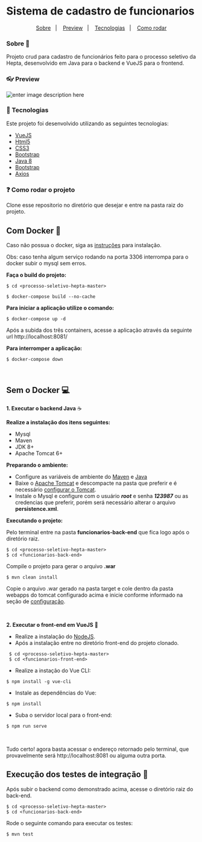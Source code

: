 


# Sistema de cadastro de funcionarios



</h1>

<p align="center">
	  <a href="#user-content--thinking">Sobre</a>&nbsp;&nbsp;&nbsp;|&nbsp;&nbsp;&nbsp;
	  <a href="#user-content--Preview">Preview</a>&nbsp;&nbsp;&nbsp;|&nbsp;&nbsp;&nbsp;
	  <a href="#user-content--Tecnologias">Tecnologias</a>&nbsp;&nbsp;&nbsp;|&nbsp;&nbsp;&nbsp;
	  <a href="#user-content--Como rodar o projeto">Como rodar</a>
</p>

### Sobre :thinking:
Projeto crud para cadastro de funcionários feito para o processo seletivo da Hepta, desenvolvido em Java para o backend e VueJS para o frontend.
<div>

</div>


### :eyeglasses: Preview
![enter image description here](https://i.imgur.com/9h6J2xCl.png)

### :hammer:	Tecnologias
Este projeto foi desenvolvido utilizando as seguintes tecnologias:
- [VueJS](https://vuejs.org/)
- [Html5](https://www.w3schools.com/html/default.asp)
- [CSS3](https://www.w3schools.com/css/default.asp)
- [Bootstrap](https://getbootstrap.com/)
- [Java 8](https://www.java.com)
- [Bootstrap](https://getbootstrap.com/)
- [Axios](https://github.com/axios/axios)

### :question: Como rodar o projeto
Clone esse repositorio no diretório que desejar e entre na pasta raiz do projeto.

## **Com Docker** :whale:

Caso não possua o docker, siga as [instruções](https://www.docker.com/get-started) para instalação.

Obs: caso tenha algum serviço rodando na porta 3306 interrompa para o docker subir o mysql sem erros.
<br>

**Faça o build do projeto:**

```
$ cd <processo-seletivo-hepta-master>

$ docker-compose build --no-cache
```

**Para iniciar a aplicação utilize o comando:**

```
$ docker-compose up -d
```
Após a subida dos três containers, acesse a aplicação através da seguinte url http://localhost:8081/

**Para interromper a aplicação:**

```
$ docker-compose down
```
<br>

## **Sem o Docker** :computer:

**1. Executar o backend Java** :coffee:

**Realize a instalação dos itens seguintes:**
 - Mysql
 - Maven
 - JDK 8+
 - Apache Tomcat 6+

**Preparando o ambiente:**
 - Configure as variáveis de ambiente do [Maven](https://pt.stackoverflow.com/questions/259927/como-configurar-vari%C3%A1veis-de-ambiente-maven-java#:~:text=Nos%20campos%20nome%20e%20valor,e%20adicione%20%25MAVEN_HOME%25%5Cbin%20.) e [Java](https://www.devmedia.com.br/preparacao-do-ambiente-para-desenvolvimento-em-java/25188)
 - Baixe o [Apache Tomcat](http://tomcat.apache.org/) e descompacte na pasta que preferir e é necessário [configurar o Tomcat](http://www.mhavila.com.br/topicos/java/tomcat.html).
 - Instale o Mysql e configure com o usuário ***root*** e senha ***123987*** ou as credencias que preferir, porém será necessário alterar o arquivo **persistence.xml**.
 
 **Executando o projeto:**
 
 Pelo terminal entre na pasta **funcionarios-back-end** que fica logo após o diretório raiz.
 
 ```
 $ cd <processo-seletivo-hepta-master>
 $ cd <funcionarios-back-end>
 ```

Compile o projeto para gerar o arquivo **.war**

    $ mvn clean install

Copie o arquivo .war gerado na pasta target e cole dentro da pasta webapps do tomcat configurado acima e inicie conforme informado na seção de [configuração](http://www.mhavila.com.br/topicos/java/tomcat.html).

<br>

**2. Executar o front-end em VueJS** :leaves:

- Realize a instalação do [NodeJS](https://nodejs.org/en/).
- Após a instalação entre no diretório front-end do projeto clonado.

```
 $ cd <processo-seletivo-hepta-master>
 $ cd <funcionarios-front-end>
 ```
- Realize a instação do Vue CLI:
```
$ npm install -g vue-cli
```
- Instale as dependências do Vue:
```
$ npm install
```
- Suba o servidor local para o front-end:
```
$ npm run serve
```
<br>

Tudo certo! agora basta acessar o endereço retornado pelo terminal, que provavelmente será http://localhost:8081 ou alguma outra porta.


## **Execução dos testes de integração** :vertical_traffic_light:

Após subir o backend como demonstrado acima, acesse o diretório raiz do back-end.

 ```
 $ cd <processo-seletivo-hepta-master>
 $ cd <funcionarios-back-end>
 ```

Rode o seguinte comando para executar os testes:
```
$ mvn test 
```
